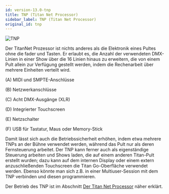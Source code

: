 ```yaml
---
id: version-13.0-tnp
title: TNP (Titan Net Processor)
sidebar_label: TNP (Titan Net Processor)
original_id: tnp
---
```


![TNP](/docs/images/TNP.png)

Der TitanNet Prozessor ist nichts anderes als die Elektronik eines
Pultes ohne die fader und Tasten. Er erlaubt es, die Anzahl der
verwendeten DMX-Linien in einer Show über die 16 Linien hinaus zu
erweitern, die von einem Pult allein zur Verfügung gestellt werden,
indem die Rechenarbeit über mehrere Einheiten verteilt wird.

\(A\) MIDI und SMPTE-Anschlüsse

\(B\) Netzwerkanschlüsse

\(C\) Acht DMX-Ausgänge (XLR)

\(D\) Integrierter Touchscreen

\(E\) Netzschalter

\(F\) USB für Tastatur, Maus oder Memory-Stick

Damit lässt sich auch die Betriebssicherheit erhöhen, indem etwa mehrere
TNPs an der Bühne verwendet werden, während das Pult nur als deren
Fernsteuerung arbeitet. Der TNP kann ferner auch als eigenständige
Steuerung arbeiten und Shows laden, die auf einem anderen Titan-Pult
erstellt wurden; dazu kann auf dem internen Display oder einem extern
anzuschließenden Touchscreen die Titan Go-Oberfläche verwendet werden.
Ebenso könnte man sich z.B. in einer Multiuser-Session mit dem TNP
verbinden und diesen programmieren.

Der Betrieb des TNP ist im Abschnitt [Der Titan Net Processor](../titan-net.md) näher erklärt.